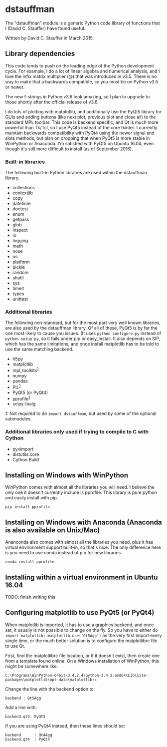 # dstauffman

The "dstauffman" module is a generic Python code library of functions that I (David C. Stauffer) have found useful.

Written by David C. Stauffer in March 2015.

## Library dependencies

This code tends to push on the leading edge of the Python development cycle.  For example, I do a lot of linear algebra and numerical analysis, and I love the infix matrix multiplier (@) that was introduced in v3.5.  There is no way to make that a backwards compatible, so you must be on Python v3.5 or newer.

The new f-strings in Python v3.6 look amazing, so I plan to upgrade to those shortly after the official release of v3.6.

I do lots of plotting with matplotlib, and additionally use the PyQt5 library for GUIs and adding buttons (like next plot, previous plot and close all) to the standard MPL toolbar.  This code is backend specific, and Qt is much more powerful than Tk/Tcl, so I use PyQt5 instead of the core tkinter.  I currently maintain backwards compatibility with PyQt4 using the newer signal and slots methods, but plan on dropping that when PyQt5 is more stable in WinPython or Anaconda.  I'm satisfied with PyQt5 on Ubuntu 16.04, even though it's still more difficult to install (as of September 2016).

### Built-in libraries

The following built-in Python libraries are used within the dstauffman library.

* collections
* contextlib
* copy
* datetime
* doctest
* enum
* getpass
* glob
* inspect
* io
* logging
* math
* nose
* os
* platform
* pickle
* random
* shutil
* sys
* timeit
* types
* unittest

### Additional libraries

The following non-standard, but for the most part very well known libraries, are also used by the dstauffman library.  Of all of these, PyQt5 is by far the one most likely to cause you issues.  (It uses `python configure.py` instead of `python setup.py`, so it fails under pip or easy_install.  It also depends on SIP, which has the same limitations, and once install matplotlib has to be told to use the same matching backend.

* h5py
* matplotlib
* mpl_toolkits<sup>[1](#myfootnote1)</sup>
* numpy
* pandas
* PIL<sup>[1](#myfootnote1)</sup>
* PyQt5 (or PyQt4)
* pprofile<sup>[1](#myfootnote1)</sup>
* scipy.linalg

<a name="myfootnote1">1</a>: Not required to do `import dstauffman`, but used by some of the optional submodules.

### Additional libraries only used if trying to compile to C with Cython
* pyximport
* distutils.core
* Cython.Build

## Installing on Windows with WinPython
WinPython comes with almost all the libraries you will need.  I believe the only one it doesn't currently include is pprofile.  This library is pure python and easily install with pip.

```
pip install pprofile
```

## Installing on Windows with Anaconda (Anaconda is also available on Unix/Mac)
Ananconda also comes with almost all the libraries you need, plus it has virtual environment support built-in, so that's nice.  The only difference here is you need to use conda instead of pip for new libraries.

```
conda install pprofile
```

## Installing within a virtual environment in Ubuntu 16.04

TODO: finish writing this

## Configuring matplotlib to use PyQt5 (or PyQt4)

When matplotlib is imported, it has to use a graphics backend, and once set, it usually is not possible to change on the fly.  So you have to either do `import matplotlib; matplotlib.use('Qt5Agg')` as the very first import every single time, or the much better solution is to configure the matplotlibrc file to use Qt.

First, find the matplotlibrc file location, or if it doesn't exist, then create one from a template found online.  On a Windows installation of WinPython, this might be somewhere like:

`C:\Programs\WinPython-64bit-3.4.2.4\python-3.4.2.amd64\Lib\site-packages\matplotlib\mpl-data\matplotlibrc`

Change the line with the backend option to:

`backend : Qt5Agg`

Add a line with:

`backend.qt5: PyQt5`

If you are using PyQt4 instead, then these lines should be:

```
backend      : Qt4Agg
backend.qt4  : PyQt4
```
